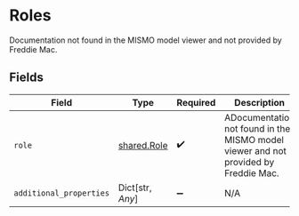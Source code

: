 # Roles

Documentation not found in the MISMO model viewer and not provided by Freddie Mac.


## Fields

| Field                                                                               | Type                                                                                | Required                                                                            | Description                                                                         |
| ----------------------------------------------------------------------------------- | ----------------------------------------------------------------------------------- | ----------------------------------------------------------------------------------- | ----------------------------------------------------------------------------------- |
| `role`                                                                              | [shared.Role](../../models/shared/role.md)                                          | :heavy_check_mark:                                                                  | ADocumentation not found in the MISMO model viewer and not provided by Freddie Mac. |
| `additional_properties`                                                             | Dict[str, *Any*]                                                                    | :heavy_minus_sign:                                                                  | N/A                                                                                 |